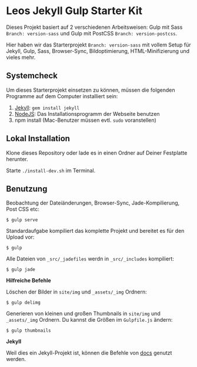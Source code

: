 Leos Jekyll Gulp Starter Kit
=============================

Dieses Projekt basiert auf 2 verschiedenen Arbeitsweisen: Gulp mit Sass `Branch: version-sass` und Gulp mit PostCSS `Branch: version-postcss`.

Hier haben wir das Starterprojekt `Branch: version-sass` mit vollem Setup für Jekyll, Gulp, Sass, Browser-Sync, Bildoptimierung, HTML-Minifizierung und vieles mehr.

## Systemcheck

Um dieses Starterprojekt einsetzen zu können, müssen die folgenden Programme auf dem Computer installiert sein:

1. [Jekyll](http://jekyllrb.com/): `gem install jekyll`
2. [NodeJS](http://nodejs.org): Das Installationsprogramm der Webseite benutzen
3. npm install (Mac-Benutzer müssen evtl. `sudo` voranstellen)

## Lokal Installation

Klone dieses Repository oder lade es in einen Ordner auf Deiner Festplatte herunter.

Starte `./install-dev.sh` im Terminal.

## Benutzung

Beobachtung der Dateiänderungen, Browser-Sync, Jade-Kompilierung, Post CSS etc:
```shell
$ gulp serve
```

Standardaufgabe kompiliert das komplette Projekt und bereitet es für den Upload vor:
```shell
$ gulp
```

Alle Dateien von `_src/_jadefiles` werdn in `_src/_includes` kompiliert:
```shell
$ gulp jade
```

**Hilfreiche Befehle**

Löschen der Bilder in `site/img` und `_assets/_img` Ordnern:
```shell
$ gulp delimg
```

Generieren von kleinen und großen Thumbnails in `site/img` und `_assets/_img` Ordnern. Du kannst die Größen im `Gulpfile.js` ändern:
```shell
$ gulp thumbnails
```

**Jekyll**

Weil dies ein Jekyll-Projekt ist, können die Befehle von [docs](http://jekyllrb.com/docs/usage/) genutzt werden.
